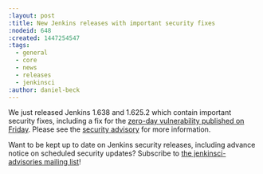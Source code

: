 ```yaml
---
:layout: post
:title: New Jenkins releases with important security fixes
:nodeid: 648
:created: 1447254547
:tags:
  - general
  - core
  - news
  - releases
  - jenkinsci
:author: daniel-beck
---
```


We just released Jenkins 1.638 and 1.625.2 which contain important security fixes, including a fix for the [zero-day vulnerability published on Friday](/content/mitigating-unauthenticated-remote-code-execution-0-day-jenkins-cli). Please see the [security advisory](https://wiki.jenkins-ci.org/display/SECURITY/Jenkins+Security+Advisory+2015-11-11) for more information.

Want to be kept up to date on Jenkins security releases, including advance notice on scheduled security updates? Subscribe to [the jenkinsci-advisories mailing list](https://groups.google.com/forum/#!forum/jenkinsci-advisories)!
